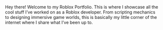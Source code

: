 Hey there! Welcome to my Roblox Portfolio. This is where I showcase all the cool stuff I’ve worked on as a Roblox developer. From scripting mechanics to designing immersive game worlds, this is basically my little corner of the internet where I share what I’ve been up to.
